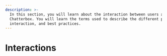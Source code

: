 ```yaml
---
description: >-
  In this section, you will learn about the interaction between users and
  Chatterbox. You will learn the terms used to describe the different parts of the
  interaction, and best practices.
---
```


# Interactions

